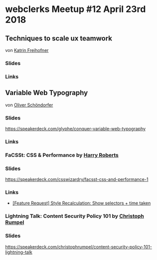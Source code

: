 # webclerks Meetup #12 April 23rd 2018

## Techniques to scale ux teamwork

von [Katrin Freihofner](https://twitter.com/Ka_TriN_F)

### Slides


### Links


## Variable Web Typography

von [Oliver Schöndorfer](https://twitter.com/glyphe)

### Slides

<https://speakerdeck.com/glyphe/conquer-variable-web-typography>

### Links


### FaCSSt: CSS & Performance by [Harry Roberts](https://twitter.com/csswizardry)

### Slides

<https://speakerdeck.com/csswizardry/facsst-css-and-performance-1>

### Links

* [[Feature Request] Style Recalculation: Show selectors + time taken](https://groups.google.com/forum/#!topic/google-chrome-developer-tools/u5faSywBmFE)

### Lightning Talk: Content Security Policy 101 by [Christoph Rumpel](https://twitter.com/christophrumpel)

### Slides

<https://speakerdeck.com/christophrumpel/content-security-policy-101-lightning-talk>
